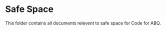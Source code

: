 <h1>Safe Space</h1>

This folder contains all documents relevent to safe space for Code for ABQ.






